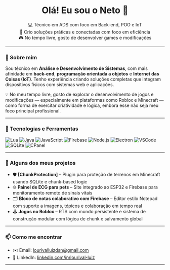 <h1 align="center">Olá! Eu sou o Neto 👋</h1>

<p align="center">
  💻 Técnico em ADS com foco em Back-end, POO e IoT<br>
  🎯 Crio soluções práticas e conectadas com foco em eficiência<br>
  🎮 No tempo livre, gosto de desenvolver games e modificações
</p>

---

### 🚀 Sobre mim

Sou técnico em **Análise e Desenvolvimento de Sistemas**, com mais afinidade em **back-end**, **programação orientada a objetos** e **Internet das Coisas (IoT)**. Tenho experiência criando soluções completas que integram dispositivos físicos com sistemas web e aplicações.

💡 No meu tempo livre, gosto de explorar o desenvolvimento de jogos e modificações — especialmente em plataformas como Roblox e Minecraft — como forma de exercitar criatividade e lógica, embora esse não seja meu foco principal profissional.

---

### 🔧 Tecnologias e Ferramentas

![Lua](https://img.shields.io/badge/Lua-%230076a8.svg?style=flat&logo=lua&logoColor=white)
![Java](https://img.shields.io/badge/Java-%23ED8B00.svg?style=flat&logo=java&logoColor=white)
![JavaScript](https://img.shields.io/badge/JavaScript-%23F7DF1E.svg?style=flat&logo=javascript&logoColor=black)
![Firebase](https://img.shields.io/badge/Firebase-%23039BE5.svg?style=flat&logo=firebase)
![Node.js](https://img.shields.io/badge/Node.js-%23339933.svg?style=flat&logo=nodedotjs&logoColor=white)
![Electron](https://img.shields.io/badge/Electron-%2320232a.svg?style=flat&logo=electron&logoColor=white)
![VSCode](https://img.shields.io/badge/VSCode-%23007ACC.svg?style=flat&logo=visual-studio-code&logoColor=white)
![SQLite](https://img.shields.io/badge/SQLite-%23003B57.svg?style=flat&logo=sqlite&logoColor=white)
![CPanel](https://img.shields.io/badge/cPanel-F47B20?style=flat&logo=cpanel&logoColor=white)

---

### 📌 Alguns dos meus projetos

- 🛡️ **[ChunkProtection]** – Plugin para proteção de terrenos em Minecraft usando SQLite e chunk-based logic
- 🌐 **Painel de ECG para pets** – Site integrado ao ESP32 e Firebase para monitoramento remoto de sinais vitais
- 🗂️ **Bloco de notas colaborativo com Firebase** – Editor estilo Notepad com suporte a imagens, tópicos e colaboração em tempo real
- 🕹️ **Jogos no Roblox** – RTS com mundo persistente e sistema de construção modular com lógica de chunk e salvamento global

---

### 📫 Como me encontrar

- ✉️ Email: lourivalluizdsn@gmail.com
- 💼 LinkedIn: [linkedin.com/in/lourival-luiz](https://www.linkedin.com/in/lourival-luíz-3b2a96332/) 

---


